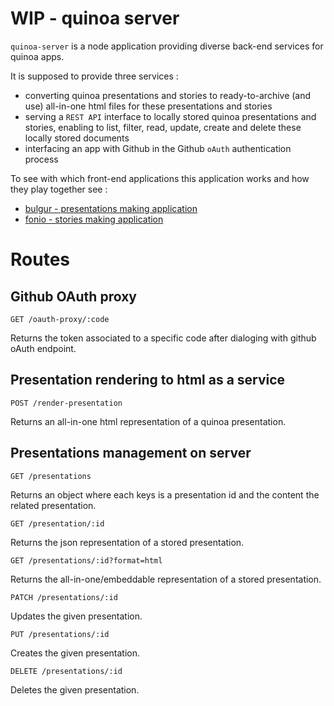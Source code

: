 # WIP - quinoa server

``quinoa-server`` is a node application providing diverse back-end services for quinoa apps.

It is supposed to provide three services :

* converting quinoa presentations and stories to ready-to-archive (and use) all-in-one html files for these presentations and stories
* serving a ``REST API`` interface to locally stored quinoa presentations and stories, enabling to list, filter, read, update, create and delete these locally stored documents
* interfacing an app with Github in the Github ``oAuth`` authentication process

To see with which front-end applications this application works and how they play together see :

* [bulgur - presentations making application](https://github.com/medialab/bulgur)
* [fonio - stories making application](https://github.com/medialab/fonio)


# Routes

## Github OAuth proxy

```
GET /oauth-proxy/:code
```

Returns the token associated to a specific code after dialoging with github oAuth endpoint.

## Presentation rendering to html as a service

```
POST /render-presentation
```

Returns an all-in-one html representation of a quinoa presentation.

## Presentations management on server

```
GET /presentations
```

Returns an object where each keys is a presentation id and the content the related presentation.

```
GET /presentation/:id
```

Returns the json representation of a stored presentation.

```
GET /presentations/:id?format=html
```

Returns the all-in-one/embeddable representation of a stored presentation.

```
PATCH /presentations/:id
```

Updates the given presentation.

```
PUT /presentations/:id
```

Creates the given presentation.

```
DELETE /presentations/:id
```

Deletes the given presentation.


